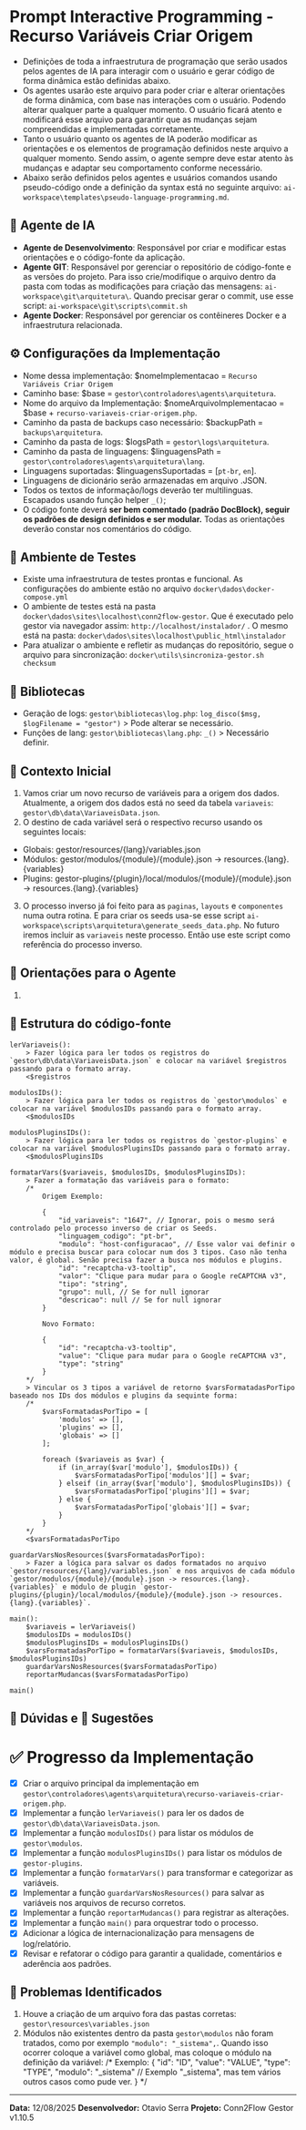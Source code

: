 # Prompt Interactive Programming - Recurso Variáveis Criar Origem

- Definições de toda a infraestrutura de programação que serão usados pelos agentes de IA para interagir com o usuário e gerar código de forma dinâmica estão definidas abaixo.
- Os agentes usarão este arquivo para poder criar e alterar orientações de forma dinâmica, com base nas interações com o usuário. Podendo alterar qualquer parte a qualquer momento. O usuário ficará atento e modificará esse arquivo para garantir que as mudanças sejam compreendidas e implementadas corretamente.
- Tanto o usuário quanto os agentes de IA poderão modificar as orientações e os elementos de programação definidos neste arquivo a qualquer momento. Sendo assim, o agente sempre deve estar atento às mudanças e adaptar seu comportamento conforme necessário.
- Abaixo serão definidos pelos agentes e usuários comandos usando pseudo-código onde a definição da syntax está no seguinte arquivo: `ai-workspace\templates\pseudo-language-programming.md`.

## 🤖 Agente de IA
- **Agente de Desenvolvimento**: Responsável por criar e modificar estas orientações e o código-fonte da aplicação.
- **Agente GIT**: Responsável por gerenciar o repositório de código-fonte e as versões do projeto. Para isso crie/modifique o arquivo dentro da pasta com todas as modificações para criação das mensagens: `ai-workspace\git\arquitetura\`. Quando precisar gerar o commit, use esse script: `ai-workspace\git\scripts\commit.sh`
- **Agente Docker**: Responsável por gerenciar os contêineres Docker e a infraestrutura relacionada.

## ⚙️ Configurações da Implementação
- Nome dessa implementação: $nomeImplementacao = `Recurso Variáveis Criar Origem`
- Caminho base: $base = `gestor\controladores\agents\arquitetura`.
- Nome do arquivo da Implementação: $nomeArquivoImplementacao = $base + `recurso-variaveis-criar-origem.php`.
- Caminho da pasta de backups caso necessário: $backupPath = `backups\arquitetura`.
- Caminho da pasta de logs: $logsPath = `gestor\logs\arquitetura`.
- Caminho da pasta de linguagens: $linguagensPath = `gestor\controladores\agents\arquitetura\lang`.
- Linguagens suportadas: $linguagensSuportadas = [`pt-br`, `en`].
- Linguagens de dicionário serão armazenadas em arquivo .JSON.
- Todos os textos de informação/logs deverão ter multilinguas. Escapados usando função helper `_()`;
- O código fonte deverá **ser bem comentado (padrão DocBlock), seguir os padrões de design definidos e ser modular.** Todas as orientações deverão constar nos comentários do código.

## 🧪 Ambiente de Testes
- Existe uma infraestrutura de testes prontas e funcional. As configurações do ambiente estão no arquivo `docker\dados\docker-compose.yml`
- O ambiente de testes está na pasta `docker\dados\sites\localhost\conn2flow-gestor`. Que é executado pelo gestor via navegador assim: `http://localhost/instalador/` . O mesmo está na pasta: `docker\dados\sites\localhost\public_html\instalador`
- Para atualizar o ambiente e refletir as mudanças do repositório, segue o arquivo para sincronização: `docker\utils\sincroniza-gestor.sh checksum`

## 📖 Bibliotecas
- Geração de logs: `gestor\bibliotecas\log.php`: `log_disco($msg, $logFilename = "gestor")` > Pode alterar se necessário.
- Funções de lang: `gestor\bibliotecas\lang.php`: `_()` > Necessário definir.

## 🎯 Contexto Inicial
1. Vamos criar um novo recurso de variáveis para a origem dos dados. Atualmente, a origem dos dados está no seed da tabela `variaveis`: `gestor\db\data\VariaveisData.json`.
2. O destino de cada variável será o respectivo recurso usando os seguintes locais:
- Globais: gestor/resources/{lang}/variables.json
- Módulos: gestor/modulos/{module}/{module}.json -> resources.{lang}.{variables}
- Plugins: gestor-plugins/{plugin}/local/modulos/{module}/{module}.json -> resources.{lang}.{variables}
3. O processo inverso já foi feito para as `paginas`, `layouts` e `componentes` numa outra rotina. E para criar os seeds usa-se esse script `ai-workspace\scripts\arquitetura\generate_seeds_data.php`. No futuro iremos incluir as `variaveis` neste processo. Então use este script como referência do processo inverso.

## 📝 Orientações para o Agente
1. 

## 🧭 Estrutura do código-fonte
```
lerVariaveis():
    > Fazer lógica para ler todos os registros do `gestor\db\data\VariaveisData.json` e colocar na variável $registros passando para o formato array.
    <$registros

modulosIDs():
    > Fazer lógica para ler todos os registros do `gestor\modulos` e colocar na variável $modulosIDs passando para o formato array.
    <$modulosIDs

modulosPluginsIDs():
    > Fazer lógica para ler todos os registros do `gestor-plugins` e colocar na variável $modulosPluginsIDs passando para o formato array.
    <$modulosPluginsIDs

formatarVars($variaveis, $modulosIDs, $modulosPluginsIDs):
    > Fazer a formatação das variáveis para o formato:
    /*
        Origem Exemplo: 

        {
            "id_variaveis": "1647", // Ignorar, pois o mesmo será controlado pelo processo inverso de criar os Seeds.
            "linguagem_codigo": "pt-br",
            "modulo": "host-configuracao", // Esse valor vai definir o módulo e precisa buscar para colocar num dos 3 tipos. Caso não tenha valor, é global. Senão precisa fazer a busca nos módulos e plugins.
            "id": "recaptcha-v3-tooltip",
            "valor": "Clique para mudar para o Google reCAPTCHA v3",
            "tipo": "string",
            "grupo": null, // Se for null ignorar
            "descricao": null // Se for null ignorar
        }

        Novo Formato:

        {
            "id": "recaptcha-v3-tooltip",
            "value": "Clique para mudar para o Google reCAPTCHA v3",
            "type": "string"
        }
    */
    > Vincular os 3 tipos a variável de retorno $varsFormatadasPorTipo baseado nos IDs dos módulos e plugins da sequinte forma:
    /*
        $varsFormatadasPorTipo = [
            'modulos' => [],
            'plugins' => [],
            'globais' => []
        ];

        foreach ($variaveis as $var) {
            if (in_array($var['modulo'], $modulosIDs)) {
                $varsFormatadasPorTipo['modulos'][] = $var;
            } elseif (in_array($var['modulo'], $modulosPluginsIDs)) {
                $varsFormatadasPorTipo['plugins'][] = $var;
            } else {
                $varsFormatadasPorTipo['globais'][] = $var;
            }
        }
    */
    <$varsFormatadasPorTipo

guardarVarsNosResources($varsFormatadasPorTipo):
    > Fazer a lógica para salvar os dados formatados no arquivo `gestor/resources/{lang}/variables.json` e nos arquivos de cada módulo `gestor/modulos/{module}/{module}.json -> resources.{lang}.{variables}` e módulo de plugin `gestor-plugins/{plugin}/local/modulos/{module}/{module}.json -> resources.{lang}.{variables}`.

main():
    $variaveis = lerVariaveis()
    $modulosIDs = modulosIDs()
    $modulosPluginsIDs = modulosPluginsIDs()
    $varsFormatadasPorTipo = formatarVars($variaveis, $modulosIDs, $modulosPluginsIDs)
    guardarVarsNosResources($varsFormatadasPorTipo)
    reportarMudancas($varsFormatadasPorTipo)

main()
```

## 🤔 Dúvidas e 📝 Sugestões

# ✅ Progresso da Implementação
- [x] Criar o arquivo principal da implementação em `gestor\controladores\agents\arquitetura\recurso-variaveis-criar-origem.php`.
- [x] Implementar a função `lerVariaveis()` para ler os dados de `gestor\db\data\VariaveisData.json`.
- [x] Implementar a função `modulosIDs()` para listar os módulos de `gestor\modulos`.
- [x] Implementar a função `modulosPluginsIDs()` para listar os módulos de `gestor-plugins`.
- [x] Implementar a função `formatarVars()` para transformar e categorizar as variáveis.
- [x] Implementar a função `guardarVarsNosResources()` para salvar as variáveis nos arquivos de recurso corretos.
- [x] Implementar a função `reportarMudancas()` para registrar as alterações.
- [x] Implementar a função `main()` para orquestrar todo o processo.
- [x] Adicionar a lógica de internacionalização para mensagens de log/relatório.
- [x] Revisar e refatorar o código para garantir a qualidade, comentários e aderência aos padrões.

## 🐛 Problemas Identificados
1. Houve a criação de um arquivo fora das pastas corretas: `gestor\resources\variables.json`
2. Módulos não existentes dentro da pasta `gestor\modulos` não foram tratados, como por exemplo `"modulo": "_sistema",`. Quando isso ocorrer coloque a variável como global, mas coloque o módulo na definição da variável:
/* Exemplo:
    {
        "id": "ID",
        "value": "VALUE",
        "type": "TYPE",
        "modulo": "_sistema" // Exemplo "_sistema", mas tem vários outros casos como pude ver.
    }
*/

---
**Data:** 12/08/2025
**Desenvolvedor:** Otavio Serra
**Projeto:** Conn2Flow Gestor v1.10.5